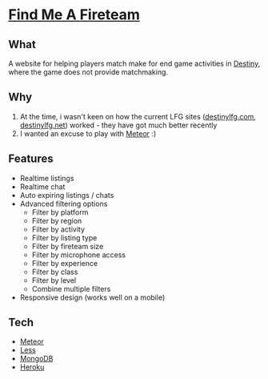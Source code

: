 # [Find Me A Fireteam](https://findmeafireteam.herokuapp.com)

## What

A website for helping players match make for end game activities in [Destiny](https://www.destinythegame.com/uk/en), where the game does not provide matchmaking.

## Why

1. At the time, i wasn't keen on how the current LFG sites ([destinylfg.com](http://www.destinylfg.com), [destinylfg.net](http://www.destinylfg.net)) worked - they have got much better recently
2. I wanted an excuse to play with [Meteor](https://www.meteor.com/) :)

## Features

- Realtime listings
- Realtime chat
- Auto expiring listings / chats
- Advanced filtering options
  - Filter by platform
  - Filter by region
  - Filter by activity
  - Filter by listing type
  - Filter by fireteam size
  - Filter by microphone access
  - Filter by experience
  - Filter by class
  - Filter by level
  - Combine multiple filters
- Responsive design (works well on a mobile)

## Tech

- [Meteor](https://www.meteor.com/)
- [Less](http://lesscss.org/)
- [MongoDB](https://www.mongodb.org/)
- [Heroku](https://www.heroku.com/)

